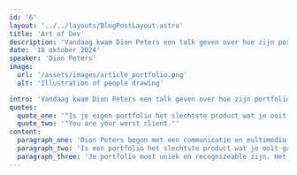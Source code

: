 ```yaml
---
id: '6'
layout: '../../layouts/BlogPostLayout.astro'
title: 'Art of Dev'
description: 'Vandaag kwam Dion Peters een talk geven over hoe zijn portfolio tot stand kwam.'
date: '18 oktober 2024'
speaker: 'Dion Peters'
image:
  url: '/assets/images/article_portfolio.png'
  alt: 'Illustration of people drawing'

intro: 'Vandaag kwam Dion Peters een talk geven over hoe zijn portfolio tot stand kwam, en hoe hij al zijn beslissingen hierover genomen heeft. Tot het komen van zijn portfolio heeft jaren geduurd.'
quotes:
  quote_one: '"Is je eigen portfolio het slechtste product wat je ooit gaat maken?"'
  quote_two: '"You are your worst client."'
content:
  paragraph_one: 'Dion Peters begon met een communicatie en multimedia design opleiding, maar had al snel door dat hij in plaats van al dat design, developen toch leuker vond. Daarom heeft hij daar al snel een uitdaging in gevonden, en heeft hij gewerkt aan projecten voor onder andere Spotify, Louis Vuitton en een Doner company... :P'
  paragraph_two: 'Is een portfolio het slechtste product wat je ooit gaat maken? Dat is een vraag waar Dion mee kwam. Hij heeft ons verteld dat wijzelf, zonde slechtste klant zijn. Je hebt altijd kritiek op jezelf, je wilt altijd beter en meer, meer, meer. Bij het bouwen van een portfolio komen meerdere dingen kijken. Wie ontwerpt het? Heb je nog een oud portfolio wat je kan gebruiken? Wie gaat ernaar kijken? Wat wil je erop laten zien? Hoeveel tijd wil je eraan besteden? Waar heb je een portfolio voor nodig?'
  paragraph_three: 'Je portfolio moet uniek en recognizeable zijn. Het is een archive van personal growth, je kunt je werk erop showcasen, het is eigenlijk een soort mini playground. Dion zelf heeft er ook voor gekozen om geen award wins op zijn site te vermelden. Hij kwam ook vrij snel tot de conclusie dat hij zijn site te plat vond, te saai. Daarom heeft hij er een heleboel animaties op gegooid, allemaal gekke swirls die interacten met je muis. Dion heeft dit gedaan omdat hij zijn tools en skillsets wil showcasen, mede in de hoop dat hij daarmee ook projecten vindt die hierop aansluiten. Genius!'
---
```

